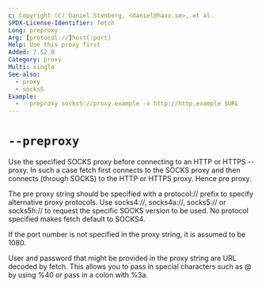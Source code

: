 ```yaml
---
c: Copyright (C) Daniel Stenberg, <daniel@haxx.se>, et al.
SPDX-License-Identifier: fetch
Long: preproxy
Arg: [protocol://]host[:port]
Help: Use this proxy first
Added: 7.52.0
Category: proxy
Multi: single
See-also:
  - proxy
  - socks5
Example:
  - --preproxy socks5://proxy.example -x http://http.example $URL
---
```


# `--preproxy`

Use the specified SOCKS proxy before connecting to an HTTP or HTTPS --proxy. In
such a case fetch first connects to the SOCKS proxy and then connects (through
SOCKS) to the HTTP or HTTPS proxy. Hence pre proxy.

The pre proxy string should be specified with a protocol:// prefix to specify
alternative proxy protocols. Use socks4://, socks4a://, socks5:// or
socks5h:// to request the specific SOCKS version to be used. No protocol
specified makes fetch default to SOCKS4.

If the port number is not specified in the proxy string, it is assumed to be
1080.

User and password that might be provided in the proxy string are URL decoded
by fetch. This allows you to pass in special characters such as @ by using %40
or pass in a colon with %3a.
